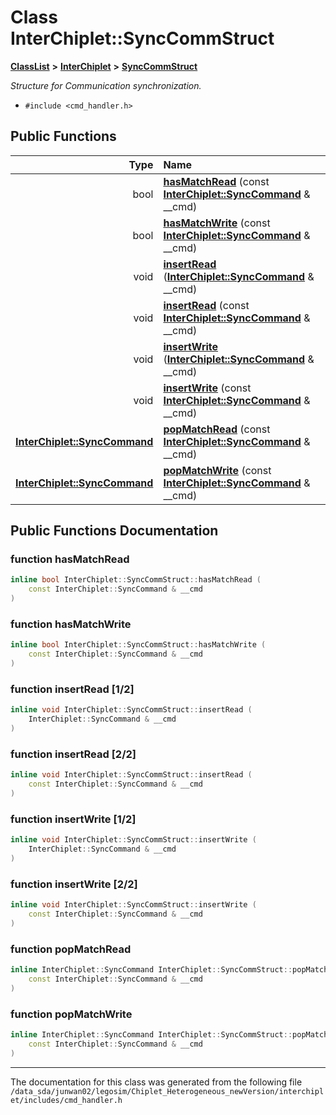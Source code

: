 
# Class InterChiplet::SyncCommStruct



[**ClassList**](annotated.md) **>** [**InterChiplet**](namespaceInterChiplet.md) **>** [**SyncCommStruct**](classInterChiplet_1_1SyncCommStruct.md)



_Structure for Communication synchronization._ 

* `#include <cmd_handler.h>`















## Public Functions

| Type | Name |
| ---: | :--- |
|  bool | [**hasMatchRead**](#function-hasmatchread) (const [**InterChiplet::SyncCommand**](classInterChiplet_1_1SyncCommand.md) & \_\_cmd) <br> |
|  bool | [**hasMatchWrite**](#function-hasmatchwrite) (const [**InterChiplet::SyncCommand**](classInterChiplet_1_1SyncCommand.md) & \_\_cmd) <br> |
|  void | [**insertRead**](#function-insertread-12) ([**InterChiplet::SyncCommand**](classInterChiplet_1_1SyncCommand.md) & \_\_cmd) <br> |
|  void | [**insertRead**](#function-insertread-22) (const [**InterChiplet::SyncCommand**](classInterChiplet_1_1SyncCommand.md) & \_\_cmd) <br> |
|  void | [**insertWrite**](#function-insertwrite-12) ([**InterChiplet::SyncCommand**](classInterChiplet_1_1SyncCommand.md) & \_\_cmd) <br> |
|  void | [**insertWrite**](#function-insertwrite-22) (const [**InterChiplet::SyncCommand**](classInterChiplet_1_1SyncCommand.md) & \_\_cmd) <br> |
|  [**InterChiplet::SyncCommand**](classInterChiplet_1_1SyncCommand.md) | [**popMatchRead**](#function-popmatchread) (const [**InterChiplet::SyncCommand**](classInterChiplet_1_1SyncCommand.md) & \_\_cmd) <br> |
|  [**InterChiplet::SyncCommand**](classInterChiplet_1_1SyncCommand.md) | [**popMatchWrite**](#function-popmatchwrite) (const [**InterChiplet::SyncCommand**](classInterChiplet_1_1SyncCommand.md) & \_\_cmd) <br> |








## Public Functions Documentation


### function hasMatchRead 

```C++
inline bool InterChiplet::SyncCommStruct::hasMatchRead (
    const InterChiplet::SyncCommand & __cmd
) 
```




### function hasMatchWrite 

```C++
inline bool InterChiplet::SyncCommStruct::hasMatchWrite (
    const InterChiplet::SyncCommand & __cmd
) 
```




### function insertRead [1/2]

```C++
inline void InterChiplet::SyncCommStruct::insertRead (
    InterChiplet::SyncCommand & __cmd
) 
```




### function insertRead [2/2]

```C++
inline void InterChiplet::SyncCommStruct::insertRead (
    const InterChiplet::SyncCommand & __cmd
) 
```




### function insertWrite [1/2]

```C++
inline void InterChiplet::SyncCommStruct::insertWrite (
    InterChiplet::SyncCommand & __cmd
) 
```




### function insertWrite [2/2]

```C++
inline void InterChiplet::SyncCommStruct::insertWrite (
    const InterChiplet::SyncCommand & __cmd
) 
```




### function popMatchRead 

```C++
inline InterChiplet::SyncCommand InterChiplet::SyncCommStruct::popMatchRead (
    const InterChiplet::SyncCommand & __cmd
) 
```




### function popMatchWrite 

```C++
inline InterChiplet::SyncCommand InterChiplet::SyncCommStruct::popMatchWrite (
    const InterChiplet::SyncCommand & __cmd
) 
```




------------------------------
The documentation for this class was generated from the following file `/data_sda/junwan02/legosim/Chiplet_Heterogeneous_newVersion/interchiplet/includes/cmd_handler.h`